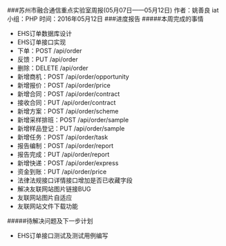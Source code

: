 ###苏州市融合通信重点实验室周报(05月07日——05月12日)
	作者：姚善良 iat                   小组：PHP                        时间：2016年05月12日
###进度报告
#####本周完成的事情
* EHS订单数据库设计
* EHS订单接口实现
 * 下单：POST /api/order
 * 反馈：PUT /api/order
 * 删除：DELETE /api/order
 * 新增商机：POST /api/order/opportunity
 * 新增报价：POST /api/order/price
 * 新增合同：POST /api/order/contract
 * 接收合同：PUT /api/order/contract
 * 新增方案：POST /api/order/scheme
 * 新增采样排班：POST /api/order/sample
 * 新增样品登记：PUT /api/order/sample
 * 新增任务：POST /api/order/task
 * 报告编制：POST /api/order/report
 * 报告完成：PUT /api/order/report
 * 新增快递：POST /api/order/express
 * 资金到账：PUT /api/order/price
* 法律法规接口详情接口增加是否已收藏字段
* 解决友联网站图片链接BUG
* 友联网站图片自适应
* 友联网站文件下载功能

#####待解决问题及下一步计划
* EHS订单接口测试及测试用例编写

